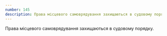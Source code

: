 ```yaml
---
number: 145
description: Права місцевого самоврядування захищаються в судовому порядку.
---
```


Права місцевого самоврядування захищаються в судовому порядку.
